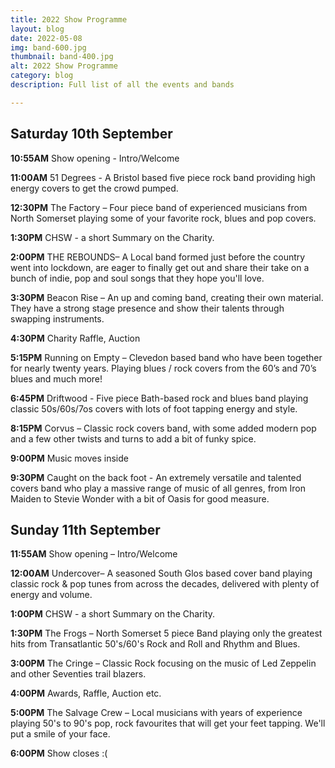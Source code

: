 ```yaml
---
title: 2022 Show Programme
layout: blog
date: 2022-05-08
img: band-600.jpg
thumbnail: band-400.jpg
alt: 2022 Show Programme
category: blog
description: Full list of all the events and bands

---
```


## Saturday 10th September

**10:55AM** Show opening - Intro/Welcome

**11:00AM** 51 Degrees - A Bristol based five piece rock band providing high energy covers to get the crowd pumped.

**12:30PM** The Factory – Four piece band of experienced musicians from North Somerset playing some of your favorite rock, blues and pop covers.

**1:30PM** CHSW - a short Summary on the Charity.

**2:00PM** THE REBOUNDS– A Local band formed just before the country went into lockdown, are eager to finally get out and share their take on a bunch of indie, pop and soul songs that they hope you'll love.

**3:30PM** Beacon Rise – An up and coming band, creating their own material. They have a strong stage presence and show their talents through swapping instruments.

**4:30PM** Charity Raffle,  Auction

**5:15PM** Running on Empty –  Clevedon based band who have been together for nearly twenty years. Playing blues / rock covers from the 60’s and 70’s blues and much more!

**6:45PM** Driftwood - Five piece Bath-based rock and blues band playing classic 50s/60s/7os covers with lots of foot tapping energy and style.

**8:15PM** Corvus – Classic rock covers band, with some added modern pop and a few other twists and turns to add a bit of funky spice.

**9:00PM** Music moves inside

 **9:30PM** Caught on the back foot - An extremely versatile and talented covers band who play a massive range of music of all genres, from Iron Maiden to Stevie Wonder with a bit of Oasis for good measure.

## Sunday 11th September

**11:55AM** Show opening – Intro/Welcome
	
 **12:00AM** Undercover– A seasoned South Glos based cover band playing classic rock & pop tunes from across the decades, delivered with plenty of energy and volume.

**1:00PM** CHSW - a short Summary on the Charity.
	
**1:30PM** The Frogs – North Somerset 5 piece Band playing only the greatest hits from Transatlantic 50's/60's Rock and Roll and Rhythm and Blues.

**3:00PM** The Cringe – Classic Rock focusing on the music of Led Zeppelin and other Seventies trail blazers.
	
**4:00PM** Awards, Raffle, Auction etc.

**5:00PM** The Salvage Crew – Local musicians with years of experience playing 50's to 90's pop, rock favourites that will get your feet tapping. We'll put a smile of your face.

**6:00PM** Show closes :(
